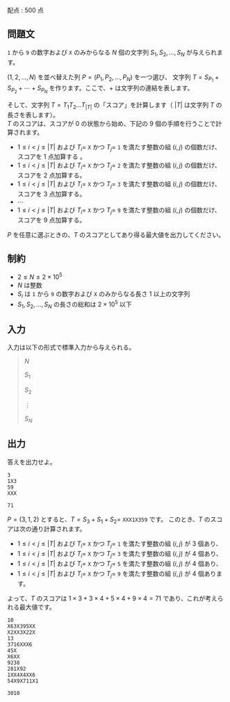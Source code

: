 配点 : $500$ 点

## 問題文

`1` から `9` の数字および `X` のみからなる $N$ 個の文字列 $S_1, S_2, \ldots, S_N$ が与えられます。

$(1, 2, \ldots, N)$ を並べ替えた列 $P = (P_1, P_2, \ldots, P_N)$ を一つ選び、
文字列 $T = S_{P_1} + S_{P_2} + \cdots + S_{P_N}$ を作ります。ここで、$+$ は文字列の連結を表します。

そして、文字列 $T = T_1T_2\ldots T_{|T|}$ の「スコア」を計算します（ $|T|$ は文字列 $T$ の長さを表します）。<br>
$T$ のスコアは、スコアが $0$ の状態から始め、下記の $9$ 個の手順を行うことで計算されます。

- $1 \leq i \lt j \leq |T|$ および $T_i =$ `X` かつ $T_j =$ `1` を満たす整数の組 $(i, j)$ の個数だけ、スコアを $1$ 点加算する 。
- $1 \leq i \lt j \leq |T|$ および $T_i =$ `X` かつ $T_j =$ `2` を満たす整数の組 $(i, j)$ の個数だけ、スコアを $2$ 点加算する。
- $1 \leq i \lt j \leq |T|$ および $T_i =$ `X` かつ $T_j =$ `3` を満たす整数の組 $(i, j)$ の個数だけ、スコアを $3$ 点加算する。
- $\cdots$
- $1 \leq i \lt j \leq |T|$ および $T_i =$ `X` かつ $T_j =$ `9` を満たす整数の組 $(i, j)$ の個数だけ、スコアを $9$ 点加算する。

$P$ を任意に選ぶときの、$T$ のスコアとしてあり得る最大値を出力してください。

## 制約

- $2 \leq N \leq 2 \times 10^5$
- $N$ は整数
- $S_i$ は `1` から `9` の数字および `X` のみからなる長さ $1$ 以上の文字列
- $S_1, S_2, \ldots, S_N$ の長さの総和は $2 \times 10^5$ 以下

## 入力

入力は以下の形式で標準入力から与えられる。

> $N$
> 
> $S_1$
> 
> $S_2$
> 
> $\vdots$
> 
> $S_N$

## 出力

答えを出力せよ。

```input1
3
1X3
59
XXX
```

```output1
71
```

$P = (3, 1, 2)$ とすると、$T = S_3 + S_1 + S_2 =$ `XXX1X359` です。
このとき、$T$ のスコアは次の通り計算されます。

- $1 \leq i \lt j \leq |T|$ および $T_i =$ `X` かつ $T_j =$ `1` を満たす整数の組 $(i, j)$ が $3$ 個あり、
- $1 \leq i \lt j \leq |T|$ および $T_i =$ `X` かつ $T_j =$ `3` を満たす整数の組 $(i, j)$ が $4$ 個あり、
- $1 \leq i \lt j \leq |T|$ および $T_i =$ `X` かつ $T_j =$ `5` を満たす整数の組 $(i, j)$ が $4$ 個あり、
- $1 \leq i \lt j \leq |T|$ および $T_i =$ `X` かつ $T_j =$ `9` を満たす整数の組 $(i, j)$ が $4$ 個あります。

よって、$T$ のスコアは $1 \times 3 + 3 \times 4 + 5 \times 4 + 9 \times 4 = 71$ であり、これが考えられる最大値です。

```input2
10
X63X395XX
X2XX3X22X
13
3716XXX6
45X
X6XX
9238
281X92
1XX4X4XX6
54X9X711X1
```

```output2
3010
```